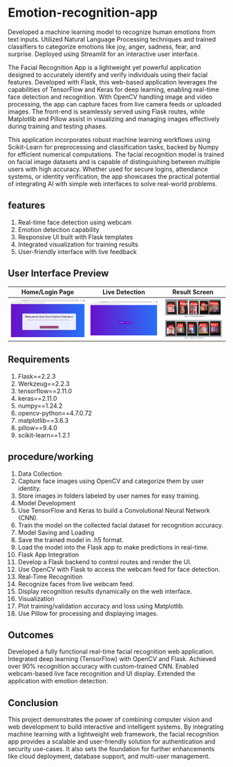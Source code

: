 # Emotion-recognition-app
Developed a machine learning model to recognize human emotions from text inputs. Utilized Natural Language Processing techniques and trained classifiers to categorize emotions like joy, anger, sadness, fear, and surprise. Deployed using Streamlit for an interactive user interface.

The Facial Recognition App is a lightweight yet powerful application designed to accurately identify and verify individuals using their facial features. Developed with Flask, this web-based application leverages the capabilities of TensorFlow and Keras for deep learning, enabling real-time face detection and recognition. With OpenCV handling image and video processing, the app can capture faces from live camera feeds or uploaded images. The front-end is seamlessly served using Flask routes, while Matplotlib and Pillow assist in visualizing and managing images effectively during training and testing phases.

This application incorporates robust machine learning workflows using Scikit-Learn for preprocessing and classification tasks, backed by Numpy for efficient numerical computations. The facial recognition model is trained on facial image datasets and is capable of distinguishing between multiple users with high accuracy. Whether used for secure logins, attendance systems, or identity verification, the app showcases the practical potential of integrating AI with simple web interfaces to solve real-world problems.

## features
1) Real-time face detection using webcam
2) Emotion detection capability
3) Responsive UI built with Flask templates
4) Integrated visualization for training results
5) User-friendly interface with live feedback

## User Interface Preview

| Home/Login Page | Live Detection | Result Screen |
|-----------------|----------------|----------------|
| ![UI Screenshot 1](https://github.com/profitter261/Emotion-recognition-app/blob/main/User%20interface%20images/Screenshot%202025-03-17%20111548.png) | ![UI Screenshot 2](https://github.com/profitter261/Emotion-recognition-app/blob/main/User%20interface%20images/Screenshot%202025-03-17%20111812.png) | ![UI Screenshot 3](https://github.com/profitter261/Emotion-recognition-app/blob/main/User%20interface%20images/Screenshot%202025-04-09%20213210.png) |

## Requirements

1) Flask==2.2.3
2) Werkzeug==2.2.3
3) tensorflow==2.11.0
4) keras==2.11.0
5) numpy==1.24.2
6) opencv-python==4.7.0.72
7) matplotlib==3.6.3
8) pillow==9.4.0
9) scikit-learn==1.2.1

## procedure/working

1) Data Collection
2) Capture face images using OpenCV and categorize them by user identity.
3) Store images in folders labeled by user names for easy training.
4) Model Development
5) Use TensorFlow and Keras to build a Convolutional Neural Network (CNN).
6) Train the model on the collected facial dataset for recognition accuracy.
7) Model Saving and Loading
8) Save the trained model in .h5 format.
9) Load the model into the Flask app to make predictions in real-time.
10) Flask App Integration
11) Develop a Flask backend to control routes and render the UI.
12) Use OpenCV with Flask to access the webcam feed for face detection.
13) Real-Time Recognition
14) Recognize faces from live webcam feed.
15) Display recognition results dynamically on the web interface.
16) Visualization
17) Plot training/validation accuracy and loss using Matplotlib.
18) Use Pillow for processing and displaying images.

## Outcomes

Developed a fully functional real-time facial recognition web application.
Integrated deep learning (TensorFlow) with OpenCV and Flask.
Achieved over 90% recognition accuracy with custom-trained CNN.
Enabled webcam-based live face recognition and UI display.
Extended the application with emotion detection.

## Conclusion

This project demonstrates the power of combining computer vision and web development to build interactive and intelligent systems. By integrating machine learning with a lightweight web framework, the facial recognition app provides a scalable and user-friendly solution for authentication and security use-cases. It also sets the foundation for further enhancements like cloud deployment, database support, and multi-user management.
